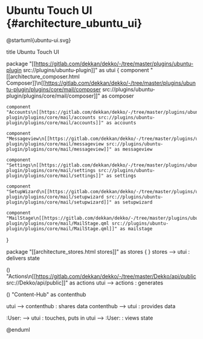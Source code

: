 # Ubuntu Touch UI {#architecture_ubuntu_ui}

@startuml{ubuntu-ui.svg}

title Ubuntu Touch UI

package "[[https://gitlab.com/dekkan/dekko/-/tree/master/plugins/ubuntu-plugin src://plugins/ubuntu-plugin]]" as utui {
    component "[[architecture_composer.html Composer]]\n[[https://gitlab.com/dekkan/dekko/-/tree/master/plugins/ubuntu-plugin/plugins/core/mail/composer src://plugins/ubuntu-plugin/plugins/core/mail/composer]]" as composer

    component "Accounts\n[[https://gitlab.com/dekkan/dekko/-/tree/master/plugins/ubuntu-plugin/plugins/core/mail/accounts src://plugins/ubuntu-plugin/plugins/core/mail/accounts]]" as accounts

    component "Messageview\n[[https://gitlab.com/dekkan/dekko/-/tree/master/plugins/ubuntu-plugin/plugins/core/mail/messageview src://plugins/ubuntu-plugin/plugins/core/mail/messageview]]" as messageview

    component "Settings\n[[https://gitlab.com/dekkan/dekko/-/tree/master/plugins/ubuntu-plugin/plugins/core/mail/settings src://plugins/ubuntu-plugin/plugins/core/mail/settings]]" as settings

    component "SetupWizard\n[[https://gitlab.com/dekkan/dekko/-/tree/master/plugins/ubuntu-plugin/plugins/core/mail/setupwizard src://plugins/ubuntu-plugin/plugins/core/mail/setupwizard]]" as setupwizard

    component "MailStage\n[[https://gitlab.com/dekkan/dekko/-/tree/master/plugins/ubuntu-plugin/plugins/core/mail/MailStage.qml src://plugins/ubuntu-plugin/plugins/core/mail/MailStage.qml]]" as mailstage
}

package "[[architecture_stores.html stores]]" as stores {
}
stores --> utui : delivers state

() "Actions\n[[https://gitlab.com/dekkan/dekko/-/tree/master/Dekko/api/public src://Dekko/api/public]]" as actions
utui --> actions : generates

() "Content-Hub" as contenthub

utui --> contenthub : shares data
contenthub --> utui : provides data

:User: --> utui : touches, puts in
utui --> :User: : views state

@enduml

